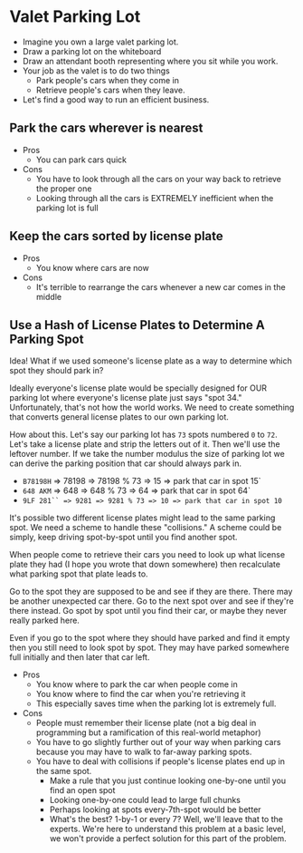 # Valet Parking Lot
* Imagine you own a large valet parking lot.
* Draw a parking lot on the whiteboard
* Draw an attendant booth representing where you sit while you work.
* Your job as the valet is to do two things
  * Park people's cars when they come in
  * Retrieve people's cars when they leave.
* Let's find a good way to run an efficient business.

## Park the cars wherever is nearest
* Pros
  * You can park cars quick
* Cons
  * You have to look through all the cars on your way back to retrieve the proper one
  * Looking through all the cars is EXTREMELY inefficient when the parking lot is full

## Keep the cars sorted by license plate
* Pros
  * You know where cars are now
* Cons
  * It's terrible to rearrange the cars whenever a new car comes in the middle

## Use a Hash of License Plates to Determine A Parking Spot

Idea! What if we used someone's license plate as a way to determine which spot
they should park in?

Ideally everyone's license plate would be specially designed for OUR parking lot
where everyone's license plate just says "spot 34." Unfortunately, that's not how
the world works. We need to create something that converts general license
plates to our own parking lot.

How about this. Let's say our parking lot has `73` spots numbered `0` to `72`.
Let's take a license plate and strip the letters out of it. Then we'll use the
leftover number. If we take the number modulus the size of parking lot we can
derive the parking position that car should always park in.

* `B78198H` => 78198 => 78198 % 73 => 15 => park that car in spot 15`
* `648 AKM` => 648 => 648 % 73 => 64 => park that car in spot 64`
* `9LF 281`` => 9281 => 9281 % 73 => 10 => park that car in spot 10`

It's possible two different license plates might lead to the same parking spot.
We need a scheme to handle these "collisions." A scheme could be simply, keep
driving spot-by-spot until you find another spot.

When people come to retrieve their cars you need to look up what license plate
they had (I hope you wrote that down somewhere) then recalculate what parking
spot that plate leads to.

Go to the spot they are supposed to be and see if they are there. There may be
another unexpected car there. Go to the next spot over and see if they're there
instead. Go spot by spot until you find their car, or maybe they never really
parked here.

Even if you go to the spot where they should have parked and find it empty then
you still need to look spot by spot. They may have parked somewhere full initially
and then later that car left.

* Pros
  * You know where to park the car when people come in
  * You know where to find the car when you're retrieving it
  * This especially saves time when the parking lot is extremely full.
* Cons
  * People must remember their license plate (not a big deal in programming but
    a ramification of this real-world metaphor)
  * You have to go slightly further out of your way when parking cars because you
    may have to walk to far-away parking spots.
  * You have to deal with collisions if people's license plates end up in the same spot.
    * Make a rule that you just continue looking one-by-one until you find an open spot
    * Looking one-by-one could lead to large full chunks
    * Perhaps looking at spots every-7th-spot would be better
    * What's the best? 1-by-1 or every 7? Well, we'll leave that to the experts. We're
      here to understand this problem at a basic level, we won't provide a
      perfect solution for this part of the problem.

